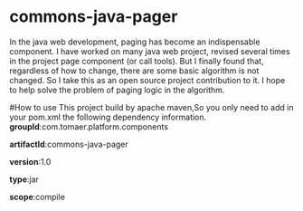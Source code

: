 # commons-java-pager
In the java web development, paging has become an indispensable component. I have worked on many java web project, revised several times in the project page component (or call tools). But I finally found that, regardless of how to change, there are some basic algorithm is not changed. So I take this as an open source project contribution to it. I hope to help solve the problem of paging logic in the algorithm.

#How to use
This project build by apache maven,So you only need to add in your pom.xml the following dependency information.
__groupId__:com.tomaer.platform.components

__artifactId__:commons-java-pager

__version__:1.0

__type__:jar

__scope__:compile
